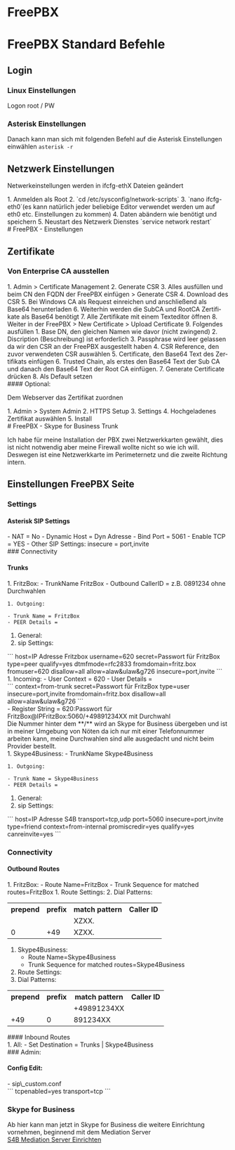 # FreePBX

# <span class="mw-headline" id="bkmrk-freepbx-standard-bef-1">FreePBX Standard Befehle</span>

## <span class="mw-headline" id="bkmrk-login-1">Login</span>

### <span class="mw-headline" id="bkmrk-linux-einstellungen-1">Linux Einstellungen</span>

Logon root / PW

### <span class="mw-headline" id="bkmrk-asterisk-einstellung-1">Asterisk Einstellungen</span>

Danach kann man sich mit folgenden Befehl auf die Asterisk Einstellungen einwählen `asterisk -r`

## <span class="mw-headline" id="bkmrk-netzwerk-einstellung-1">Netzwerk Einstellungen</span>

Netwerkeinstellungen werden in ifcfg-ethX Dateien geändert

<div class="vector-body" id="bkmrk-anmelden-als-root-cd"><div class="mw-body-content mw-content-ltr" dir="ltr" lang="de"><div class="mw-parser-output">1. Anmelden als Root
2. `cd /etc/sysconfig/network-scripts`
3. `nano ifcfg-eth0`(es kann natürlich jeder beliebige Editor verwendet werden um auf eth0 etc. Einstellungen zu kommen)
4. Daten abändern wie benötigt und speichern
5. Neustart des Netzwerk Dienstes `service network restart`

</div></div></div># <span class="mw-headline" id="bkmrk-freepbx---einstellun-1">FreePBX - Einstellungen</span>

## <span class="mw-headline" id="bkmrk-zertifikate-1">Zertifikate</span>

### <span class="mw-headline" id="bkmrk-von-enterprise-ca-au-1">Von Enterprise CA ausstellen</span>

<div class="vector-body" id="bkmrk-admin-%3E-certificate-"><div class="mw-body-content mw-content-ltr" dir="ltr" lang="de"><div class="mw-parser-output">1. Admin &gt; Certificate Management
2. Generate CSR
3. Alles ausfüllen und beim CN den FQDN der FreePBX einfügen &gt; Generate CSR
4. Download des CSR
5. Bei Windows CA als Request einreichen und anschließend als Base64 herunterladen
6. Weiterhin werden die SubCA und RootCA Zertifikate als Base64 benötigt
7. Alle Zertifikate mit einem Texteditor öffnen
8. Weiter in der FreePBX &gt; New Certificate &gt; Upload Certificate
9. Folgendes ausfüllen 
    1. Base DN, den gleichen Namen wie davor (nicht zwingend)
    2. Discription (Beschreibung) ist erforderlich
    3. Passphrase wird leer gelassen da wir den CSR an der FreePBX ausgestellt haben
    4. CSR Reference, den zuvor verwendeten CSR auswählen
    5. Certificate, den Base64 Text des Zertifikats einfügen
    6. Trusted Chain, als erstes den Base64 Text der Sub CA und danach den Base64 Text der Root CA einfügen.
    7. Generate Certificate drücken
    8. Als Default setzen

</div></div></div>#### <span class="mw-headline" id="bkmrk-optional%3A-1">Optional:</span>

Dem Webserver das Zertifikat zuordnen

<div class="vector-body" id="bkmrk-admin-%3E-system-admin"><div class="mw-body-content mw-content-ltr" dir="ltr" lang="de"><div class="mw-parser-output">1. Admin &gt; System Admin
2. HTTPS Setup
3. Settings
4. Hochgeladenes Zertifikat auswählen
5. Install

</div></div></div># <span class="mw-headline" id="bkmrk-freepbx---skype-for--1">FreePBX - Skype for Business Trunk</span>

Ich habe für meine Installation der PBX zwei Netzwerkkarten gewählt, dies ist nicht notwendig aber meine Firewall wollte nicht so wie ich will. Deswegen ist eine Netzwerkkarte im Perimeternetz und die zweite Richtung intern.

## <span class="mw-headline" id="bkmrk-einstellungen-freepb-1">Einstellungen FreePBX Seite</span>

### <span class="mw-headline" id="bkmrk-settings-1">Settings</span>

#### <span class="mw-headline" id="bkmrk-asterisk-sip-setting-1">Asterisk SIP Settings</span>

<div class="vector-body" id="bkmrk-nat-%3D-no-dynamic-hos"><div class="mw-body-content mw-content-ltr" dir="ltr" lang="de"><div class="mw-parser-output">- NAT = No
- Dynamic Host = Dyn Adresse
- Bind Port = 5061
- Enable TCP = YES
- Other SIP Settings: insecure = port,invite

</div></div></div>### <span class="mw-headline" id="bkmrk-connectivity-1">Connectivity</span>

#### <span class="mw-headline" id="bkmrk-trunks-1">Trunks</span>

<div class="vector-body" id="bkmrk-fritzbox%3A-trunkname-"><div class="mw-body-content mw-content-ltr" dir="ltr" lang="de"><div class="mw-parser-output">1. FritzBox: 
    - TrunkName FritzBox
    - Outbound CallerID = z.B. 0891234 ohne Durchwahlen
    
    
    1. Outgoing:
    
    - Trunk Name = FritzBox
    - PEER Details =
1. General:
2. sip Settings:


</div></div></div>```
host=IP Adresse Fritzbox
username=620
secret=Passwort für FritzBox
type=peer
qualify=yes
dtmfmode=rfc2833
fromdomain=fritz.box
fromuser=620
disallow=all
allow=alaw&ulaw&g726
insecure=port,invite
```

<div class="vector-body" id="bkmrk-incoming%3A-user-conte"><div class="mw-body-content mw-content-ltr" dir="ltr" lang="de"><div class="mw-parser-output">1. Incoming:
- User Context = 620
- User Details =




</div></div></div>```
context=from-trunk
secret=Passwort für FritzBox
type=user
insecure=port,invite
fromdomain=fritz.box
disallow=all
allow=alaw&ulaw&g726
```

<div class="vector-body" id="bkmrk-register-string-%3D-62"><div class="mw-body-content mw-content-ltr" dir="ltr" lang="de"><div class="mw-parser-output">- Register String = 620:Passwort für FritzBox@IPFritzBox:5060/+49891234XX mit Durchwahl




</div></div></div>Die Nummer hinter dem **/** wird an Skype for Business übergeben und ist in meiner Umgebung von Nöten da ich nur mit einer Telefonnummer arbeiten kann, meine Durchwahlen sind alle ausgedacht und nicht beim Provider bestellt.

<div class="vector-body" id="bkmrk-skype4business%3A-trun"><div class="mw-body-content mw-content-ltr" dir="ltr" lang="de"><div class="mw-parser-output">1. Skype4Business: 
    - TrunkName Skype4Business
    
    
    1. Outgoing:
    
    - Trunk Name = Skype4Business
    - PEER Details =
1. General:
2. sip Settings:


</div></div></div>```
host=IP Adresse S4B
transport=tcp,udp
port=5060
insecure=port,invite
type=friend
context=from-internal
promiscredir=yes
qualify=yes
canreinvite=yes
```

### <span class="mw-headline" id="bkmrk-connectivity-3">Connectivity</span>

#### <span class="mw-headline" id="bkmrk-outbound-routes-1">Outbound Routes</span>

<div class="vector-body" id="bkmrk-fritzbox%3A-route-name"><div class="mw-body-content mw-content-ltr" dir="ltr" lang="de"><div class="mw-parser-output">1. FritzBox: 
    - Route Name=FritzBox
    - Trunk Sequence for matched routes=FritzBox
1. Route Settings:
2. Dial Patterns:


<table class="wikitable"><tbody><tr><th>prepend</th><th>prefix</th><th>match pattern</th><th>Caller ID</th></tr><tr><td> </td><td> </td><td>XZXX.</td><td> </td></tr><tr><td>0</td><td>+49</td><td>XZXX.</td><td> </td></tr></tbody></table>

1. Skype4Business: 
    - Route Name=Skype4Business
    - Trunk Sequence for matched routes=Skype4Business
1. Route Settings:
2. Dial Patterns:


<table class="wikitable"><tbody><tr><th>prepend</th><th>prefix</th><th>match pattern</th><th>Caller ID</th></tr><tr><td> </td><td> </td><td>+49891234XX</td><td> </td></tr><tr><td>+49</td><td>0</td><td>891234XX</td><td> </td></tr></tbody></table>

</div></div></div>#### <span class="mw-headline" id="bkmrk-inbound-routes-1">Inbound Routes</span>

<div class="vector-body" id="bkmrk-all%3A-set-destination"><div class="mw-body-content mw-content-ltr" dir="ltr" lang="de"><div class="mw-parser-output">1. All:
- Set Destination = Trunks | Skype4Business


</div></div></div>### <span class="mw-headline" id="bkmrk-admin%3A-1">Admin:</span>

#### <span class="mw-headline" id="bkmrk-config-edit%3A-1">Config Edit:</span>

<div class="vector-body" id="bkmrk-sip_custom.conf"><div class="mw-body-content mw-content-ltr" dir="ltr" lang="de"><div class="mw-parser-output">- sip\_custom.conf

</div></div></div>```
tcpenabled=yes
transport=tcp
```

### <span class="mw-headline" id="bkmrk-skype-for-business-1">Skype for Business</span>

Ab hier kann man jetzt in Skype for Business die weitere Einrichtung vornehmen, beginnend mit dem Mediation Server  
[S4B Mediation Server Einrichten](https://wiki.eidolf.de/index.php/S4B_Mediation_Server_Einrichten "S4B Mediation Server Einrichten")